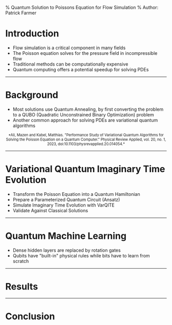 % Quantum Solution to Poissons Equation for Flow Simulation
% Author: Patrick Farmer

# Introduction

- Flow simulation is a critical component in many fields
- The Poisson equation solves for the pressure field in incompressible flow
- Traditional methods can be computationally expensive
- Quantum computing offers a potential speedup for solving PDEs

---

# Background

- Most solutions use Quantum Annealing, by first converting the problem to a QUBO (Quadratic Unconstrained Binary Optimization) problem
- Another common approach for solving PDEs are variational quantum algorithms

<div style="font-size: 0.8em; text-align: center;">
*Ali, Mazen and Kabel, Matthias. "Performance Study of Variational Quantum Algorithms for Solving the Poisson Equation on a Quantum Computer." Physical Review Applied, vol. 20, no. 1, 2023, doi:10.1103/physrevapplied.20.014054.*
</div>

---

# Variational Quantum Imaginary Time Evolution

- Transform the Poisson Equation into a Quantum Hamiltonian
- Prepare a Parameterized Quantum Circuit (Ansatz)
- Simulate Imaginary Time Evolution with VarQITE
- Validate Against Classical Solutions

---

# Quantum Machine Learning

- Dense hidden layers are replaced by rotation gates
- Qubits have "built-in" physical rules while bits have to learn from scratch

---

# Results

---

# Conclusion